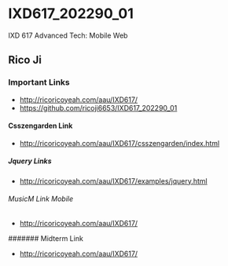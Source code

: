 # IXD617_202290_01
IXD 617 Advanced Tech: Mobile Web

## Rico Ji

### Important Links
- http://ricoricoyeah.com/aau/IXD617/
- https://github.com/ricoji6653/IXD617_202290_01

#### Csszengarden Link
- http://ricoricoyeah.com/aau/IXD617/csszengarden/index.html

##### Jquery Links
- http://ricoricoyeah.com/aau/IXD617/examples/jquery.html 

###### MusicM Link Mobile
- http://ricoricoyeah.com/aau/IXD617/  

####### Midterm Link
- http://ricoricoyeah.com/aau/IXD617/